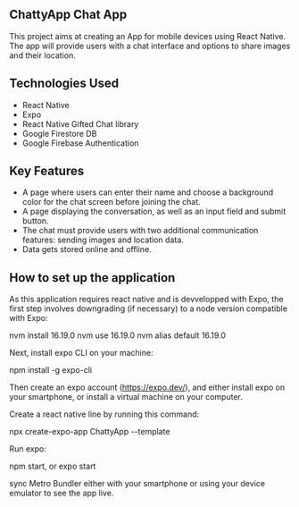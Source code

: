 ## ChattyApp Chat App

This project aims at creating an App for mobile devices using React Native. The app will
provide users with a chat interface and options to share images and their
location.

## Technologies Used

- React Native
- Expo
- React Native Gifted Chat library
- Google Firestore DB
- Google Firebase Authentication

## Key Features

- A page where users can enter their name and choose a background color for the chat screen
before joining the chat.
- A page displaying the conversation, as well as an input field and submit button.
- The chat must provide users with two additional communication features: sending images
and location data.
- Data gets stored online and offline.

## How to set up the application

As this application requires react native and is devvelopped with Expo, the first step involves downgrading (if necessary) to a node version compatible with Expo:

nvm install 16.19.0
nvm use 16.19.0
nvm alias default 16.19.0

Next, install expo CLI on your machine: 

npm install -g expo-cli

Then create an expo account (https://expo.dev/), and either install expo on your smartphone, or install a virtual machine on your computer.

Create a react native line by running this command:

npx create-expo-app ChattyApp --template

Run expo:

npm start, or expo start

sync Metro Bundler either with your smartphone or using your device emulator to see the app live.
